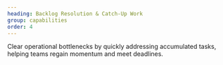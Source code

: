```yaml
---
heading: Backlog Resolution & Catch-Up Work
group: capabilities
order: 4
---
```


Clear operational bottlenecks by quickly addressing accumulated tasks, helping teams regain momentum and meet deadlines.
